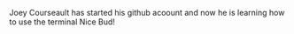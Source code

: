 Joey Courseault has started his github acoount and now he is learning how to use the terminal
Nice Bud!

